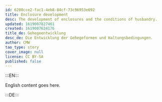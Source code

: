 ```yaml
---
id: 6200cce2-fac1-4eb8-84cf-73c96953e692
title: Enclosure development
desc: The development of enclosures and the conditions of husbandry.
updated: 1619007827461
created: 1619007624176
title_de: Gehegeentwicklung
desc_de: Die Entwicklung der Gehegeformen und Haltungsbedingungen.
author: CMW
tao_type: story
cover_image: null
license: CC BY-SA
published: false
---
```


:::EN:::

English content goes here.

:::DE:::

